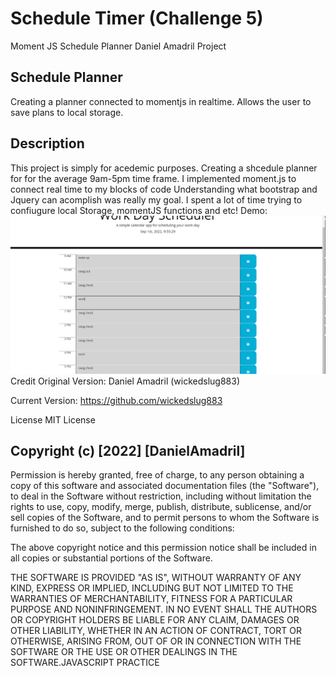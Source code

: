 # Schedule Timer (Challenge 5)
 Moment JS Schedule Planner
Daniel Amadril Project

##  Schedule Planner
Creating a planner connected to momentjs in realtime. Allows the user to save plans to local storage.

## Description
This project is simply for acedemic purposes. Creating a shcedule planner for for the average 9am-5pm time frame. I implemented moment.js to connect real time to my blocks of code Understanding what bootstrap and Jquery can acomplish was really my goal. I spent a lot of time trying to confiugure local Storage, momentJS functions and etc! 
Demo:
<img src="dealio.png">
Credit
Original Version: Daniel Amadril (wickedslug883)

Current Version: https://github.com/wickedslug883

License
MIT License

##  Copyright (c) [2022] [DanielAmadril]

Permission is hereby granted, free of charge, to any person obtaining a copy of this software and associated documentation files (the "Software"), to deal in the Software without restriction, including without limitation the rights to use, copy, modify, merge, publish, distribute, sublicense, and/or sell copies of the Software, and to permit persons to whom the Software is furnished to do so, subject to the following conditions:

The above copyright notice and this permission notice shall be included in all copies or substantial portions of the Software.

THE SOFTWARE IS PROVIDED "AS IS", WITHOUT WARRANTY OF ANY KIND, EXPRESS OR IMPLIED, INCLUDING BUT NOT LIMITED TO THE WARRANTIES OF MERCHANTABILITY, FITNESS FOR A PARTICULAR PURPOSE AND NONINFRINGEMENT. IN NO EVENT SHALL THE AUTHORS OR COPYRIGHT HOLDERS BE LIABLE FOR ANY CLAIM, DAMAGES OR OTHER LIABILITY, WHETHER IN AN ACTION OF CONTRACT, TORT OR OTHERWISE, ARISING FROM, OUT OF OR IN CONNECTION WITH THE SOFTWARE OR THE USE OR OTHER DEALINGS IN THE SOFTWARE.JAVASCRIPT PRACTICE
